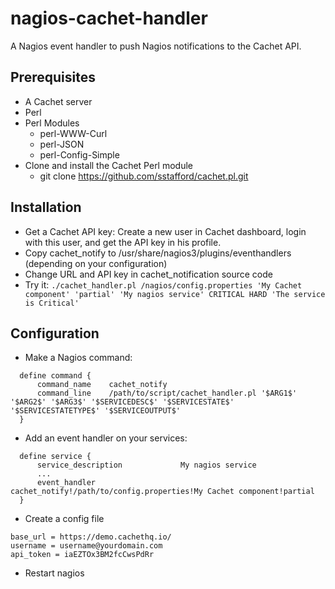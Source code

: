 # nagios-cachet-handler
A Nagios event handler to push Nagios notifications to the Cachet API.

## Prerequisites

* A Cachet server
* Perl
* Perl Modules
  * perl-WWW-Curl
  * perl-JSON
  * perl-Config-Simple
* Clone and install the Cachet Perl module
  * git clone https://github.com/sstafford/cachet.pl.git

## Installation

- Get a Cachet API key: Create a new user in Cachet dashboard, login with this user, and get the API key in his profile.
- Copy cachet_notify to /usr/share/nagios3/plugins/eventhandlers (depending on your configuration)
- Change URL and API key in cachet_notification source code
- Try it: `./cachet_handler.pl /nagios/config.properties 'My Cachet component' 'partial' 'My nagios service' CRITICAL HARD 'The service is Critical'`

## Configuration

- Make a Nagios command:
```
  define command {
      command_name    cachet_notify
      command_line    /path/to/script/cachet_handler.pl '$ARG1$' '$ARG2$' '$ARG3$' '$SERVICEDESC$' '$SERVICESTATE$' '$SERVICESTATETYPE$' '$SERVICEOUTPUT$'
  }
```
- Add an event handler on your services:
```
  define service {
      service_description             My nagios service
      ...
      event_handler                   cachet_notify!/path/to/config.properties!My Cachet component!partial
  }
```
- Create a config file
```
base_url = https://demo.cachethq.io/
username = username@yourdomain.com
api_token = iaEZTOx3BM2fcCwsPdRr
```
- Restart nagios
